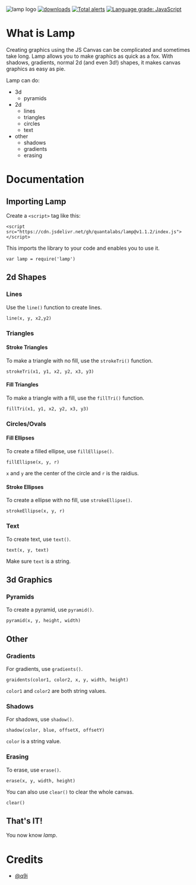 ![lamp logo](https://docs.google.com/drawings/d/e/2PACX-1vSGG9fMgwuYuQgja9d7B_9sghmC_LUdifg_aC_5SPQn5Ry7Rx5fV9P0sl3UNJ0ak2zUmJKR9AhgVv54/pub?w=960&h=720)
[![downloads](https://img.shields.io/npm/dt/@qlabs/lamp.svg)](https://npmjs.com/package/@qlabs/lamp)
[![Total alerts](https://img.shields.io/lgtm/alerts/g/Quantalabs/Lamp.svg?logo=lgtm&logoWidth=18)](https://lgtm.com/projects/g/Quantalabs/Lamp/alerts/)
[![Language grade: JavaScript](https://img.shields.io/lgtm/grade/javascript/g/Quantalabs/Lamp.svg?logo=lgtm&logoWidth=18)](https://lgtm.com/projects/g/Quantalabs/Lamp/context:javascript)
# What is Lamp

Creating graphics using the JS Canvas can be complicated and sometimes take long. Lamp allows you to make graphics as quick as a fox. With shadows, gradients, normal 2d (and even 3d!) 
shapes, it makes canvas graphics as easy as pie.

Lamp can do:

  - 3d
 	  - pyramids
  - 2d
      - lines
	  - triangles
	  - circles
	  - text
  - other
	  - shadows
	  - gradients
	  - erasing
	
# Documentation

## Importing Lamp

Create a `<script>` tag like this:

	<script src="https://cdn.jsdelivr.net/gh/quantalabs/lamp@v1.1.2/index.js"></script>

This imports the library to your code and enables you to use it.

	var lamp = require('lamp')

## 2d Shapes

### Lines

Use the `line()` function to create lines.

	line(x, y, x2,y2)

### Triangles

#### Stroke Triangles

To make a triangle with no fill, use the `strokeTri()` function.

	strokeTri(x1, y1, x2, y2, x3, y3)
	
#### Fill Triangles

To make a triangle with a fill, use the `fillTri()` function.

	fillTri(x1, y1, x2, y2, x3, y3)

### Circles/Ovals

#### Fill Ellipses

To create a filled ellipse, use `fillEllipse()`.

	fillEllipse(x, y, r)
	
`x` and `y` are the center of the circle and `r` is the raidius.

#### Stroke Ellipses

To create a ellipse with no fill, use `strokeEllipse()`.

	strokeEllipse(x, y, r)
	
### Text

To create text, use `text()`.

	text(x, y, text)

Make sure `text` is a string.

## 3d Graphics
	
### Pyramids

To create a pyramid, use `pyramid()`.

	pyramid(x, y, height, width)
	
## Other

### Gradients

For gradients, use `gradients()`.

	graidents(color1, color2, x, y, width, height)

`color1` and `color2` are both string values.

### Shadows

For shadows, use `shadow()`.

	shadow(color, blue, offsetX, offsetY)

`color` is a string value.

### Erasing

To erase, use `erase()`.

	erase(x, y, width, height)

You can also use `clear()` to clear the whole canvas.

	clear()

## That's IT!

You now know *lamp*.

# Credits

 - [@q9i](https://github.com/quantum9innovation)
